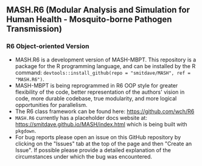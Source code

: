 ## MASH.R6 (Modular Analysis and Simulation for Human Health - Mosquito-borne Pathogen Transmission)

### R6 Object-oriented Version

* MASH.R6 is a development version of MASH-MBPT. This repository is a package for the R programming language, and can be installed by the R command: `devtools::install_github(repo = "smitdave/MASH", ref = "MASH.R6")`. 
* MASH-MBPT is being reprogrammed in R6 OOP style for greater flexibility of the code, better representation of the authors' vision in code, more durable codebase, true modularity, and more logical opportunities for parallelism.
* The R6 class framework can be found here: https://github.com/wch/R6
* `MASH.R6` currently has a placeholder docs website at: https://smitdave.github.io/MASH/index.html which is being built with `pkgdown`.
* For bug reports please open an issue on this GitHub repository by clicking on the "Issues" tab at the top of the page and then "Create an Issue". If possible please provide a detailed explanation of the circumstances under which the bug was encountered.
